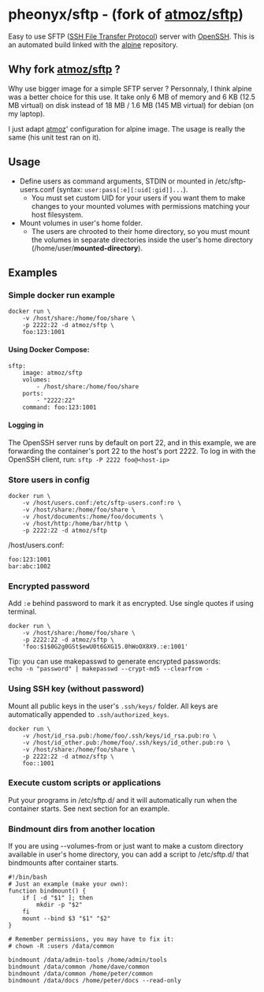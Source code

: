 pheonyx/sftp - (fork of [atmoz/sftp](https://github.com/atmoz/sftp))
==========

Easy to use SFTP ([SSH File Transfer Protocol](https://en.wikipedia.org/wiki/SSH_File_Transfer_Protocol)) server with [OpenSSH](https://en.wikipedia.org/wiki/OpenSSH). This is an automated build linked with the [alpine](https://hub.docker.com/_/alpine/) repository.

Why fork [atmoz/sftp](https://github.com/atmoz/sftp) ?
-----
Why use bigger image for a simple SFTP server ?
Personnaly, I think alpine was a better choice for this use.
It take only 6 MB of memory and 6 KB (12.5 MB virtual) on disk instead of 18 MB / 1.6 MB (145 MB virtual) for debian (on my laptop).

I just adapt [atmoz](https://github.com/atmoz)' configuration for alpine image.
The usage is really the same (his unit test ran on it).

Usage
-----

- Define users as command arguments, STDIN or mounted in /etc/sftp-users.conf
  (syntax: `user:pass[:e][:uid[:gid]]...`).
  - You must set custom UID for your users if you want them to make changes to
    your mounted volumes with permissions matching your host filesystem.
- Mount volumes in user's home folder.
  - The users are chrooted to their home directory, so you must mount the
    volumes in separate directories inside the user's home directory
    (/home/user/**mounted-directory**).

Examples
--------

### Simple docker run example

```
docker run \
    -v /host/share:/home/foo/share \
    -p 2222:22 -d atmoz/sftp \
    foo:123:1001
```

#### Using Docker Compose:

```
sftp:
    image: atmoz/sftp
    volumes:
        - /host/share:/home/foo/share
    ports:
        - "2222:22"
    command: foo:123:1001
```

#### Logging in

The OpenSSH server runs by default on port 22, and in this example, we are
forwarding the container's port 22 to the host's port 2222. To log in with the
OpenSSH client, run: `sftp -P 2222 foo@<host-ip>`

### Store users in config

```
docker run \
    -v /host/users.conf:/etc/sftp-users.conf:ro \
    -v /host/share:/home/foo/share \
    -v /host/documents:/home/foo/documents \
    -v /host/http:/home/bar/http \
    -p 2222:22 -d atmoz/sftp
```

/host/users.conf:

```
foo:123:1001
bar:abc:1002
```

### Encrypted password

Add `:e` behind password to mark it as encrypted. Use single quotes if using terminal.

```
docker run \
    -v /host/share:/home/foo/share \
    -p 2222:22 -d atmoz/sftp \
    'foo:$1$0G2g0GSt$ewU0t6GXG15.0hWoOX8X9.:e:1001'
```

Tip: you can use makepasswd to generate encrypted passwords:  
`echo -n "password" | makepasswd --crypt-md5 --clearfrom -`

### Using SSH key (without password)

Mount all public keys in the user's `.ssh/keys/` folder. All keys are automatically
appended to `.ssh/authorized_keys`.

```
docker run \
    -v /host/id_rsa.pub:/home/foo/.ssh/keys/id_rsa.pub:ro \
    -v /host/id_other.pub:/home/foo/.ssh/keys/id_other.pub:ro \
    -v /host/share:/home/foo/share \
    -p 2222:22 -d atmoz/sftp \
    foo::1001
```

### Execute custom scripts or applications

Put your programs in /etc/sftp.d/ and it will automatically run when the container starts.
See next section for an example.

### Bindmount dirs from another location

If you are using --volumes-from or just want to make a custom directory
available in user's home directory, you can add a script to /etc/sftp.d/ that
bindmounts after container starts.

```
#!/bin/bash
# Just an example (make your own):
function bindmount() {
    if [ -d "$1" ]; then
        mkdir -p "$2"
    fi
    mount --bind $3 "$1" "$2"
}

# Remember permissions, you may have to fix it:
# chown -R :users /data/common

bindmount /data/admin-tools /home/admin/tools
bindmount /data/common /home/dave/common
bindmount /data/common /home/peter/common
bindmount /data/docs /home/peter/docs --read-only
```
